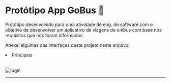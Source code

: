 # Protótipo App GoBus :bus:
<p>Protótipo desenvolvido para uma atividade de eng. de software com o objetivo de desenvolver um aplicativo de viagens de onibus com base nos requisitos que nos foram informados</p>
<p>Anexei algumas das interfaces deste projeto neste arquivo:</p>  

<li>Principais</li> <br>

![login](https://github.com/JulianyEufrasio/design-gobus/blob/main/App%20de%20viagens%20de%20%C3%B4nibus.png)
<hr>


